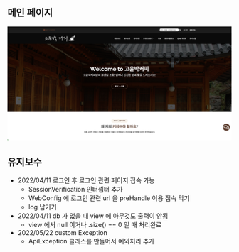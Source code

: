 ## 메인 페이지
![](src/main/resources/static/img/project.png)
## 유지보수
- 2022/04/11 로그인 후 로그인 관련 페이지 접속 가능
  - SessionVerification 인터셉터 추가
  - WebConfig 에 로그인 관련 url 을 preHandle 이용 접속 막기
  - log 남기기
- 2022/04/11 db 가 없을 때 view 에 아무것도 출력이 안됨
  - view 에서 null 이거나 .size() == 0 일 때 처리완료
- 2022/05/22 custom Exception
  - ApiException 클래스를 만들어서 예외처리 추가

[//]: # (- gradle build 할 때, ouath2 compile)

[//]: # (  - 1)

[//]: # (  - 2)

[//]: # (  - 3)

[//]: # (- lombok 버전 안 맞아서 build 오류)

[//]: # (  - 1)

[//]: # (  - 2)

[//]: # (  - 3)

[//]: # (- th:replace="headerFooter.html :: top-bar")

[//]: # (  - 1)

[//]: # (  - 2)

[//]: # (  - 3)